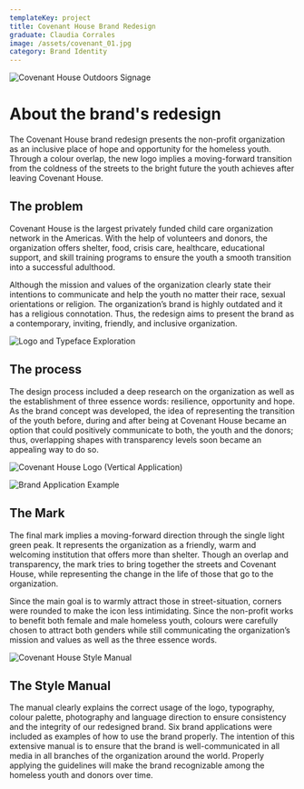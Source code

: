 ```yaml
---
templateKey: project
title: Covenant House Brand Redesign
graduate: Claudia Corrales
image: /assets/covenant_01.jpg
category: Brand Identity
---
```

![Covenant House Outdoors Signage ](/assets/covenant_04.jpg)

# About the brand's redesign

The Covenant House brand redesign presents the non-profit organization as an inclusive place of hope and opportunity for the homeless youth. Through a colour overlap, the new logo implies a moving-forward transition from the coldness of the streets to the bright future the youth achieves after leaving Covenant House.

## The problem

Covenant House is the largest privately funded child care organization network in the Americas. With the help of volunteers and donors, the organization offers shelter, food, crisis care, healthcare, educational support, and skill training programs to ensure the youth a smooth transition into a successful adulthood. 

Although the mission and values of the organization clearly state their intentions to communicate and help the youth no matter their race, sexual orientations or religion. The organization’s brand is highly outdated and it has a religious connotation. Thus, the redesign aims to present the brand as a contemporary, inviting, friendly, and inclusive organization.

![Logo and Typeface Exploration](/assets/covenant_02.jpg)

## The process

The design process included a deep research on the organization as well as the establishment of three essence words: resilience, opportunity and hope. As the brand concept was developed, the idea of representing the transition of the youth before, during and after being at Covenant House became an option that could positively communicate to both, the youth and the donors; thus, overlapping shapes with transparency levels soon became an appealing way to do so. 

![Covenant House Logo (Vertical Application)](/assets/covenant_01.jpg)

![Brand Application Example](/assets/covenant_03.jpg)

## The Mark

The final mark implies a moving-forward direction through the single light green peak. It represents the organization as a friendly, warm and welcoming institution that offers more than shelter. Though an overlap and transparency, the mark tries to bring together the streets and Covenant House, while representing the change in the life of those that go to the organization. 

Since the main goal is to warmly attract those in street-situation, corners were rounded to make the icon less intimidating. Since the non-profit works to benefit both female and male homeless youth, colours were carefully chosen to attract both genders while still communicating the organization’s mission and values as well as the three essence words.

![Covenant House Style Manual ](/assets/covenant_05.jpg)

## The Style Manual

The manual clearly explains the correct usage of the logo, typography, colour palette, photography and language direction to ensure consistency and the integrity of our redesigned brand. Six brand applications were included as examples of how to use the brand properly. The intention of this extensive manual is to ensure that the brand is well-communicated in all media in all branches of the organization around the world. Properly applying the guidelines will make the brand recognizable among the homeless youth and donors over time.
